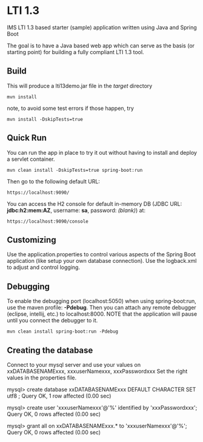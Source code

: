LTI 1.3
========

IMS LTI 1.3 based starter (sample) application written using Java and Spring Boot

The goal is to have a Java based web app which can serve as the basis (or starting point) for building a fully compliant LTI 1.3 tool.


Build
-----
This will produce a lti13demo.jar file in the *target* directory

    mvn install 

note, to avoid some test errors if those happen, try

    mvn install -DskipTests=true

Quick Run
---------
You can run the app in place to try it out without having to install and deploy a servlet container.

    mvn clean install -DskipTests=true spring-boot:run

Then go to the following default URL:

    https://localhost:9090/

You can access the H2 console for default in-memory DB (JDBC URL: **jdbc:h2:mem:AZ**, username: **sa**, password: *(blank)*) at:

    https://localhost:9090/console

Customizing
-----------
Use the application.properties to control various aspects of the Spring Boot application (like setup your own database connection).
Use the logback.xml to adjust and control logging.

Debugging
---------
To enable the debugging port (localhost:5050) when using spring-boot:run, use the maven profile: **-Pdebug**. Then you can attach any remote debugger (eclipse, intellij, etc.) to localhost:8000. NOTE that the application will pause until you connect the debugger to it.

    mvn clean install spring-boot:run -Pdebug

Creating the database
---------
Connect to your mysql server and use your values on xxDATABASENAMExxx, xxxuserNamexxx, xxxPasswordxxx
Set the right values in the properties file.

mysql> create database xxDATABASENAMExxx DEFAULT CHARACTER SET utf8 ;
Query OK, 1 row affected (0.00 sec)

mysql> create user 'xxxuserNamexxx'@'%' identified by 'xxxPasswordxxx';
Query OK, 0 rows affected (0.00 sec)

mysql> grant all on xxDATABASENAMExxx.* to 'xxxuserNamexxx'@'%';
Query OK, 0 rows affected (0.00 sec)
